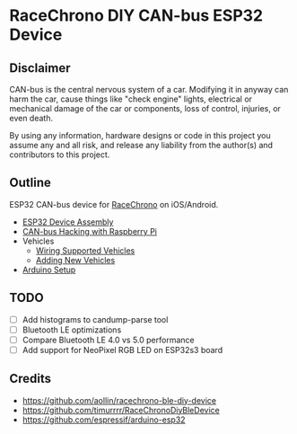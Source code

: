 # RaceChrono DIY CAN-bus ESP32 Device

## Disclaimer

CAN-bus is the central nervous system of a car. Modifying it in anyway can harm the car, cause things like
"check engine" lights, electrical or mechanical damage of the car or components, loss of control, injuries, or
even death.

By using any information, hardware designs or code in this project you assume any and all risk, and release any
liability from the author(s) and contributors to this project.

## Outline

ESP32 CAN-bus device for [RaceChrono](https://racechrono.com) on iOS/Android.

* [ESP32 Device Assembly](docs/ESP32.md)
* [CAN-bus Hacking with Raspberry Pi](docs/CANbusHacking.md)
* Vehicles
  * [Wiring Supported Vehicles](docs/WiringVehicles.md)
  * [Adding New Vehicles](docs/AddingNewVehicles.md)
* [Arduino Setup](docs/Arduino.md)

## TODO

- [ ] Add histograms to candump-parse tool
- [ ] Bluetooth LE optimizations
- [ ] Compare Bluetooth LE 4.0 vs 5.0 performance
- [ ] Add support for NeoPixel RGB LED on ESP32s3 board

## Credits

* https://github.com/aollin/racechrono-ble-diy-device
* https://github.com/timurrrr/RaceChronoDiyBleDevice
* https://github.com/espressif/arduino-esp32
